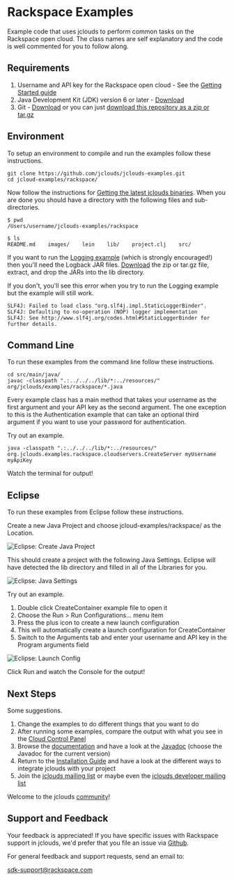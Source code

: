 # Rackspace Examples
Example code that uses jclouds to perform common tasks on the Rackspace open cloud. The class names are self explanatory and the code is well commented for you to follow along.

## Requirements

1. Username and API key for the Rackspace open cloud - See the [Getting Started guide](http://www.jclouds.org/documentation/quickstart/rackspace/)
1. Java Development Kit (JDK) version 6 or later - [Download](http://www.oracle.com/technetwork/java/javase/downloads/index.html)
2. Git - [Download](http://git-scm.com/downloads) or you can just [download this repository as a zip or tar.gz](https://github.com/jclouds/jclouds-examples/downloads)

## Environment
To setup an environment to compile and run the examples follow these instructions.

```
git clone https://github.com/jclouds/jclouds-examples.git
cd jcloud-examples/rackspace/
```
Now follow the instructions for [Getting the latest jclouds binaries](http://www.jclouds.org/documentation/userguide/installation-guide/). When you are done you should have a directory with the following files and sub-directories.

```
$ pwd
/Users/username/jclouds-examples/rackspace

$ ls
README.md    images/    lein    lib/    project.clj    src/
```
If you want to run the [Logging example](https://github.com/jclouds/jclouds-examples/blob/master/rackspace/src/main/java/org/jclouds/examples/rackspace/Logging.java) (which is strongly encouraged!) then you'll need the Logback JAR files. [Download](http://logback.qos.ch/download.html) the zip or tar.gz file, extract, and drop the JARs into the lib directory.

If you don't, you'll see this error when you try to run the Logging example but the example will still work.

```
SLF4J: Failed to load class "org.slf4j.impl.StaticLoggerBinder".
SLF4J: Defaulting to no-operation (NOP) logger implementation
SLF4J: See http://www.slf4j.org/codes.html#StaticLoggerBinder for further details.
```

## Command Line
To run these examples from the command line follow these instructions.

```
cd src/main/java/
javac -classpath ".:../../../lib/*:../resources/" org/jclouds/examples/rackspace/*.java

```
Every example class has a main method that takes your username as the first argument and your API key as the second argument. The one exception to this is the Authentication example that can take an optional third argument if you want to use your password for authentication.

Try out an example.

```
java -classpath ".:../../../lib/*:../resources/" org.jclouds.examples.rackspace.cloudservers.CreateServer myUsername myApiKey
```
Watch the terminal for output!

## Eclipse
To run these examples from Eclipse follow these instructions.

Create a new Java Project and choose jcloud-examples/rackspace/ as the Location.

![Eclipse: Create Java Project](https://raw.github.com/jclouds/jclouds-examples/master/rackspace/images/Eclipse1.png "Eclipse: Create Java Project")

This should create a project with the following Java Settings. Eclipse will have detected the lib directory and filled in all of the Libraries for you.

![Eclipse: Java Settings](https://raw.github.com/jclouds/jclouds-examples/master/rackspace/images/Eclipse2.png "Eclipse: Java Settings")

Try out an example.

1. Double click CreateContainer example file to open it
1. Choose the Run > Run Configurations... menu item
1. Press the plus icon to create a new launch configuration
1. This will automatically create a launch configuration for CreateContainer
1. Switch to the Arguments tab and enter your username and API key in the Program arguments field

![Eclipse: Launch Config](https://raw.github.com/jclouds/jclouds-examples/master/rackspace/images/Eclipse3.png "Eclipse: Launch Config")

Click Run and watch the Console for the output!

## Next Steps

Some suggestions.

1. Change the examples to do different things that you want to do
1. After running some examples, compare the output with what you see in the [Cloud Control Panel](https://mycloud.rackspace.com/)
1. Browse the [documentation](http://www.jclouds.org/documentation/) and have a look at the [Javadoc](http://www.jclouds.org/documentation/releasenotes/) (choose the Javadoc for the current version)
1. Return to the [Installation Guide](http://www.jclouds.org/documentation/userguide/installation-guide/) and have a look at the different ways to integrate jclouds with your project
1. Join the [jclouds mailing list](https://groups.google.com/forum/?fromgroups#!forum/jclouds) or maybe even the [jclouds developer mailing list](https://groups.google.com/forum/?fromgroups#!forum/jclouds-dev)

Welcome to the jclouds [community](http://www.jclouds.org/documentation/community/)!

## Support and Feedback

Your feedback is appreciated! If you have specific issues with Rackspace support in jclouds, we'd prefer that you file an issue via [Github](https://github.com/jclouds/jclouds/issues).

For general feedback and support requests, send an email to:

[sdk-support@rackspace.com](mailto:sdk-support@rackspace.com)